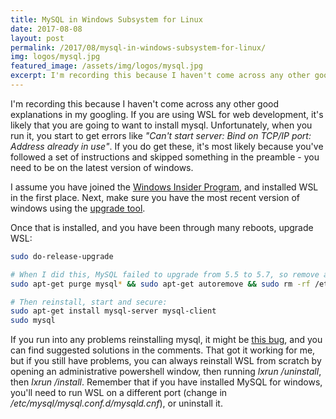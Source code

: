 ```yaml
---
title: MySQL in Windows Subsystem for Linux
date: 2017-08-08
layout: post
permalink: /2017/08/mysql-in-windows-subsystem-for-linux/
img: logos/mysql.jpg
featured_image: /assets/img/logos/mysql.jpg
excerpt: I'm recording this because I haven't come across any other good explanations in my googling. If you are using WSL for web development, it's likely that you are going to want to install mysql. Unfortunately, when you run it, you start to get errors like "Can't start server Bind on TCP/IP port Address already in use". If you do get these, it's most likely because you've followed a set of instructions and skipped something in the preamble - you need to be on the latest version of windows.
---
```

I'm recording this because I haven't come across any other good explanations in my googling. If you are using WSL for web development, it's likely that you are going to want to install mysql. Unfortunately, when you run it, you start to get errors like *"Can't start server: Bind on TCP/IP port: Address already in use"*. If you do get these, it's most likely because you've followed a set of instructions and skipped something in the preamble - you need to be on the latest version of windows.

I assume you have joined the [Windows Insider Program](https://insider.windows.com/en-us/), and installed WSL in the first place. Next, make sure you have the most recent version of windows using the [upgrade tool](https://www.microsoft.com/en-us/software-download/windows10).

Once that is installed, and you have been through many reboots, upgrade WSL:

``` sh
sudo do-release-upgrade

# When I did this, MySQL failed to upgrade from 5.5 to 5.7, so remove and reinstall:
sudo apt-get purge mysql* && sudo apt-get autoremove && sudo rm -rf /etc/mysql

# Then reinstall, start and secure:
sudo apt-get install mysql-server mysql-client
sudo mysql
```

If you run into any problems reinstalling mysql, it might be [this bug](https://bugs.launchpad.net/ubuntu/+source/mysql-5.7/+bug/1573279"), and you can find suggested solutions in the comments. That got it working for me, but if you still have problems, you can always reinstall WSL from scratch by opening an administrative powershell window, then running *lxrun /uninstall*, then *lxrun /install*. Remember that if you have installed MySQL for windows, you'll need to run WSL on a different port (change in */etc/mysql/mysql.conf.d/mysqld.cnf*), or uninstall it.
